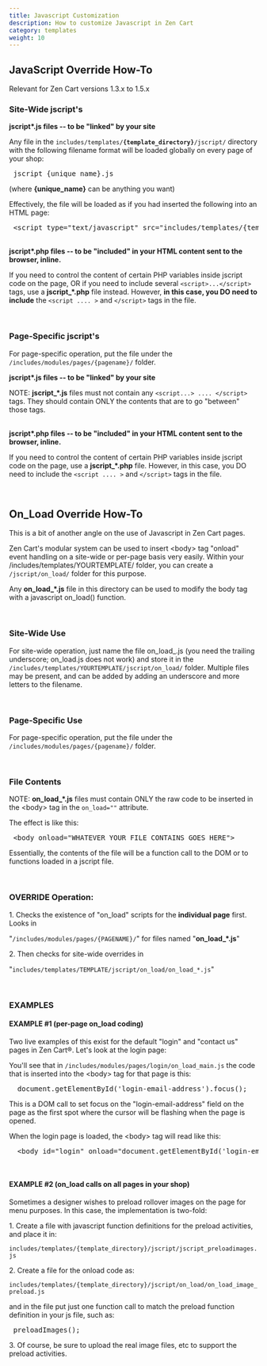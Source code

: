 ```yaml
---
title: Javascript Customization 
description: How to customize Javascript in Zen Cart
category: templates
weight: 10
---
```


<h2><span class="mw-headline" id="JavaScript_Override_How-To">JavaScript Override How-To</span></h2>
<p>Relevant for Zen Cart versions 1.3.x to 1.5.x
</p>
<h3><span class="mw-headline" id="Site-Wide_jscript.27s">Site-Wide jscript's</span></h3>
<p><b>jscript*.js files -- to be "linked" by your site</b> 
</p><p>Any file in the <code>includes/templates/<b>{template_directory}</b>/jscript/</code> directory with the following filename format will be loaded globally on every page of your shop: 
</p>
<pre> jscript_{unique_name}.js
</pre>
<p>(where <b>{unique_name}</b> can be anything you want) 
</p><p>Effectively, the file will be loaded as if you had inserted the following into an HTML page:
</p>
<pre> &lt;script type="text/javascript" src="includes/templates/{template_directory}/jscript/jscript_{unique_name}.js"&gt;&lt;/script&gt;
</pre>
<p><br>
<b>jscript*.php files -- to be "included" in your HTML content sent to the browser, inline.</b>
</p><p>If you need to control the content of certain PHP variables inside jscript code on the page, OR if you need to include several <code>&lt;script&gt;...&lt;/script&gt;</code> tags, use a <b>jscript_*.php</b> file instead. 
However, <b>in this case, you DO need to include</b> the <code>&lt;script .... &gt;</code> and <code>&lt;/script&gt;</code> tags in the file. 
</p><p><br>
</p>
<h3><span class="mw-headline" id="Page-Specific_jscript.27s">Page-Specific jscript's</span></h3>
<p>For page-specific operation, put the file under the <code>/includes/modules/pages/{pagename}/</code> folder. 
</p><p><b>jscript*.js files -- to be "linked" by your site</b> 
</p><p>NOTE: <b>jscript_*.js</b> files must not contain any <code>&lt;script...&gt; .... &lt;/script&gt;</code> tags. They should contain ONLY the contents that are to go "between" those tags. 
</p><p><br>
<b>jscript*.php files -- to be "included" in your HTML content sent to the browser, inline.</b>
</p><p>If you need to control the content of certain PHP variables inside jscript code on the page, use a <b>jscript_*.php</b> file.
However, in this case, you DO need to include the <code>&lt;script .... &gt;</code> and <code>&lt;/script&gt;</code> tags in the file.
</p><p><br>
</p>
<h2><span class="mw-headline" id="On_Load_Override_How-To">On_Load Override How-To</span></h2>
<p>This is a bit of another angle on the use of Javascript in Zen Cart pages.
</p><p>Zen Cart's modular system can be used to insert &lt;body&gt; tag "onload" event handling on a site-wide or per-page basis very easily. Within your /includes/templates/YOURTEMPLATE/ folder, you can create a <code>/jscript/on_load/</code> folder for this purpose. 
</p><p>Any <b>on_load_*.js</b> file in this directory can be used to modify the body tag with a javascript on_load() function.
</p><p><br>
</p>
<h3><span class="mw-headline" id="Site-Wide_Use">Site-Wide Use</span></h3>
<p>For site-wide operation, just name the file on_load_.js (you need the trailing underscore; on_load.js does not work) and store it in the <code>/includes/templates/YOURTEMPLATE/jscript/on_load/</code> folder. Multiple files may be present, and can be added by adding an underscore and more letters to the filename. 
</p><p><br>
</p>
<h3><span class="mw-headline" id="Page-Specific_Use">Page-Specific Use</span></h3>
<p>For page-specific operation, put the file under the <code>/includes/modules/pages/{pagename}/</code> folder. 
</p><p><br>
</p>
<h3><span class="mw-headline" id="File_Contents">File Contents</span></h3>
<p>NOTE: <b>on_load_*.js</b> files must contain ONLY the raw code to be inserted in the &lt;body&gt; tag in the <code>on_load=""</code> attribute.
</p><p>The effect is like this:
</p>
<pre> &lt;body onload="WHATEVER_YOUR_FILE_CONTAINS_GOES_HERE"&gt;
</pre>
<p>Essentially, the contents of the file will be a function call to the DOM or to functions loaded in a jscript file. 
</p><p><br>
</p>
<h3><span class="mw-headline" id="OVERRIDE_Operation:">OVERRIDE Operation:</span></h3>
<p>1. Checks the existence of "on_load" scripts for the <b>individual page</b> first. Looks in 
</p><p>"<code>/includes/modules/pages/{PAGENAME}/</code>" for files named "<b>on_load_*.js</b>"
</p><p>2. Then checks for site-wide overrides in 
</p><p>"<code>includes/templates/TEMPLATE/jscript/on_load/on_load_*.js</code>"
</p><p><br>
</p>
<h3><span class="mw-headline" id="EXAMPLES">EXAMPLES</span></h3>
<h4><span class="mw-headline" id="EXAMPLE_.231_.28per-page_on_load_coding.29">EXAMPLE #1 (per-page on_load coding)</span></h4>
<p>Two live examples of this exist for the default "login" and "contact us" pages in Zen Cart®.
Let's look at the login page: 
</p><p>You'll see that in <code>/includes/modules/pages/login/on_load_main.js</code> the code that is inserted into the &lt;body&gt; tag for that page is this:
</p>
<pre>  document.getElementById('login-email-address').focus();
</pre>
<p>This is a DOM call to set focus on the "login-email-address" field on the page as the first spot where the cursor will be flashing when the page is opened.
</p><p>When the login page is loaded, the &lt;body&gt; tag will read like this:
</p>
<pre>  &lt;body id="login" onload="document.getElementById('login-email-address').focus();"&gt; 
</pre>
<p><br>
</p>
<h4><span class="mw-headline" id="EXAMPLE_.232_.28on_load_calls_on_all_pages_in_your_shop.29">EXAMPLE #2 (on_load calls on all pages in your shop)</span></h4>
<p>Sometimes a designer wishes to preload rollover images on the page for menu purposes. In this case, the implementation is two-fold:
</p><p>1. Create a file with javascript function definitions for the preload activities, and place it in:
</p><p><code>includes/templates/{template_directory}/jscript/jscript_preloadimages.js</code>
</p><p>2. Create a file for the onload code as:
</p><p><code>includes/templates/{template_directory}/jscript/on_load/on_load_image_preload.js</code>
</p><p>and in the file put just one function call to match the preload function definition in your js file, such as:
</p>
<pre> preloadImages();
</pre>
<p>3. Of course, be sure to upload the real image files, etc to support the preload activities.
</p>
